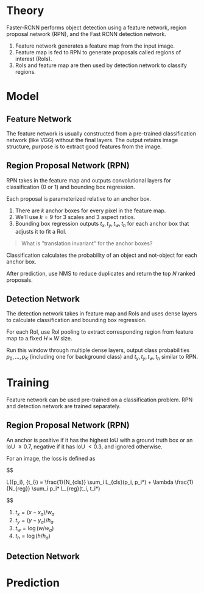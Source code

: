 

# Theory
Faster-RCNN performs object detection using a feature network, region proposal network (RPN), and the Fast RCNN detection network.
1. Feature network generates a feature map from the input image.
2. Feature map is fed to RPN to generate proposals called regions of interest (RoIs).
3. RoIs and feature map are then used by detection network to classify regions.

# Model
## Feature Network
The feature network is usually constructed from a pre-trained classification network (like VGG) without the final layers. The output retains image structure, purpose is to extract good features from the image.

## Region Proposal Network (RPN)
RPN takes in the feature map and outputs convolutional layers for classification (0 or 1) and bounding box regression.

Each proposal is parameterized relative to an anchor box.
1. There are $k$ anchor boxes for every pixel in the feature map.
2. We'll use $k = 9$ for $3$ scales and $3$ aspect ratios.
3. Bounding box regression outputs $t_x, t_y, t_w, t_h$ for each anchor box that adjusts it to fit a RoI.

> What is "translation invariant" for the anchor boxes?

Classification calculates the probability of an object and not-object for each anchor box.

After prediction, use NMS to reduce duplicates and return the top $N$ ranked proposals.

## Detection Network
The detection network takes in feature map and RoIs and uses dense layers to calculate classification and bounding box regression.

For each RoI, use RoI pooling to extract corresponding region from feature map to a fixed $H \times W$ size.

Run this window through multiple dense layers, output class probabilities $p_0, \dots, p_K$ (including one for background class) and $t_y, t_y, t_w, t_h$ similar to RPN.

# Training
Feature network can be used pre-trained on a classification problem. RPN and detection network are trained separately.

## Region Proposal Network (RPN)
An anchor is positive if it has the highest IoU with a ground truth box or an IoU $\geq 0.7$, negative if it has IoU $< 0.3$, and ignored otherwise.

For an image, the loss is defined as 

$$

L({p_i}, {t_i}) = \frac{1}{N_{cls}} \sum_i L_{cls}(p_i, p_i*) + \lambda \frac{1}{N_{reg}} \sum_i p_i* L_{reg}(t_i, t_i*)

$$

1. $t_x = (x - x_a) / w_a$
2. $t_y = (y - y_a) / h_a$
3. $t_w = \log(w / w_a)$
4. $t_h = \log(h / h_a)$

## Detection Network

# Prediction


